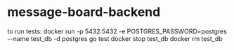 # message-board-backend

to run tests:
docker run -p 5432:5432 -e POSTGRES_PASSWORD=postgres --name test_db -d postgres
go test
docker stop test_db
docker rm test_db

